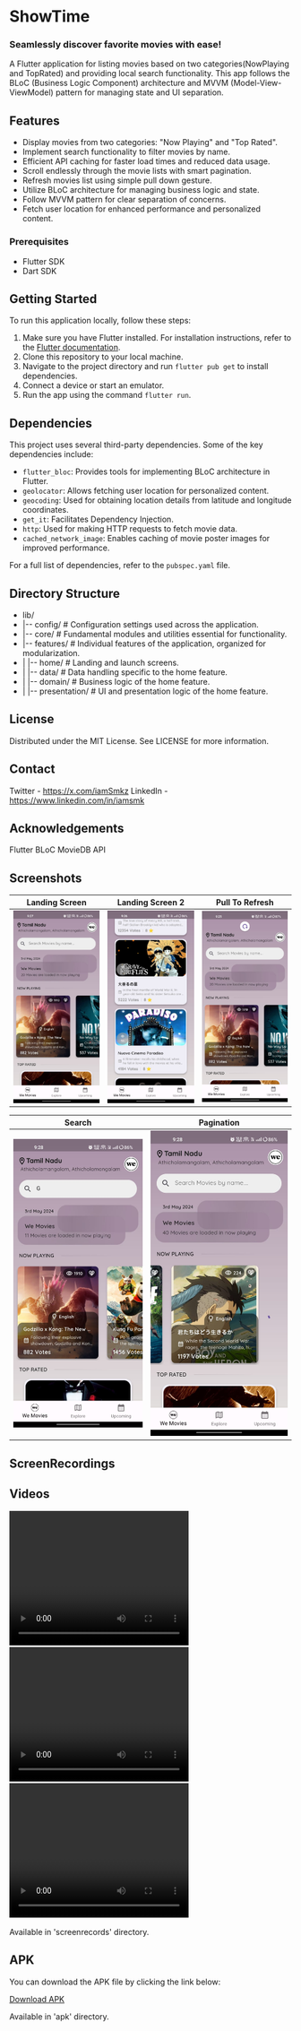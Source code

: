 # ShowTime

<h3>
Seamlessly discover favorite movies with ease!
</h3>

A Flutter application for listing movies based on two categories(NowPlaying and TopRated) and providing local search functionality.
This app follows the BLoC (Business Logic Component) architecture and MVVM (Model-View-ViewModel) pattern for managing state and UI separation.

## Features

- Display movies from two categories: "Now Playing" and "Top Rated".
- Implement search functionality to filter movies by name.
- Efficient API caching for faster load times and reduced data usage.
- Scroll endlessly through the movie lists with smart pagination.
- Refresh movies list using simple pull down gesture.
- Utilize BLoC architecture for managing business logic and state.
- Follow MVVM pattern for clear separation of concerns.
- Fetch user location for enhanced performance and personalized content.


### Prerequisites

- Flutter SDK
- Dart SDK

## Getting Started

To run this application locally, follow these steps:

1. Make sure you have Flutter installed. For installation instructions, refer to the [Flutter documentation](https://flutter.dev/docs/get-started/install).
2. Clone this repository to your local machine.
3. Navigate to the project directory and run `flutter pub get` to install dependencies.
4. Connect a device or start an emulator.
5. Run the app using the command `flutter run`.

## Dependencies

This project uses several third-party dependencies. Some of the key dependencies include:

- `flutter_bloc`: Provides tools for implementing BLoC architecture in Flutter.
- `geolocator`: Allows fetching user location for personalized content.
- `geocoding`: Used for obtaining location details from latitude and longitude coordinates.
- `get_it`: Facilitates Dependency Injection.
- `http`: Used for making HTTP requests to fetch movie data.
- `cached_network_image`: Enables caching of movie poster images for improved performance.


For a full list of dependencies, refer to the `pubspec.yaml` file.

## Directory Structure
- lib/
- |-- config/                 # Configuration settings used across the application.
- |-- core/                   # Fundamental modules and utilities essential for functionality.
- |-- features/               # Individual features of the application, organized for modularization.
- |   |-- home/               # Landing and launch screens.
- |       |-- data/           # Data handling specific to the home feature.
- |       |-- domain/         # Business logic of the home feature.
- |       |-- presentation/   # UI and presentation logic of the home feature.


## License
Distributed under the MIT License. See LICENSE for more information.

## Contact

Twitter - https://x.com/iamSmkz
LinkedIn - https://www.linkedin.com/in/iamsmk

## Acknowledgements
Flutter
BLoC
MovieDB API

## Screenshots

| Landing Screen                               | Landing Screen 2                              | Pull To Refresh                              |
|----------------------------------------------|-----------------------------------------------|----------------------------------------------|
| ![Screenshot](screenshots/LandingScreen.png) | ![Screenshot](screenshots/LandingScreen2.png) | ![Screenshot](screenshots/PullToRefresh.png) |

| Search                                | Pagination                                |
|---------------------------------------|-------------------------------------------|
| ![Screenshot](screenshots/Search.png) | ![Screenshot](screenshots/Pagination.png) |

## ScreenRecordings

## Videos

<video width="320" height="240" controls>
  <source src="screenrecords/Showtime1.mp4" type="video/mp4">
</video>

<video width="320" height="240" controls>
  <source src="screenrecords/Showtime2.mp4" type="video/mp4">
</video>

<video width="320" height="240" controls>
  <source src="screenrecords/Showtime3.mp4" type="video/mp4">
</video>

Available in 'screenrecords' directory.

## APK
You can download the APK file by clicking the link below:

[Download APK](apk/ShowTime.apk)

Available in 'apk' directory.
